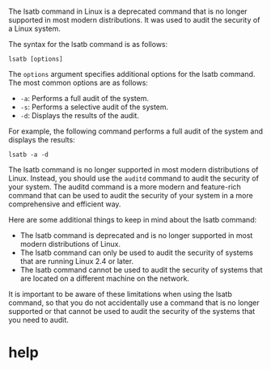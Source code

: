 # 

The lsatb command in Linux is a deprecated command that is no longer supported in most modern distributions. It was used to audit the security of a Linux system.

The syntax for the lsatb command is as follows:

```
lsatb [options]
```

The `options` argument specifies additional options for the lsatb command. The most common options are as follows:

* `-a`: Performs a full audit of the system.
* `-s`: Performs a selective audit of the system.
* `-d`: Displays the results of the audit.

For example, the following command performs a full audit of the system and displays the results:

```
lsatb -a -d
```

The lsatb command is no longer supported in most modern distributions of Linux. Instead, you should use the `auditd` command to audit the security of your system. The auditd command is a more modern and feature-rich command that can be used to audit the security of your system in a more comprehensive and efficient way.

Here are some additional things to keep in mind about the lsatb command:

* The lsatb command is deprecated and is no longer supported in most modern distributions of Linux.
* The lsatb command can only be used to audit the security of systems that are running Linux 2.4 or later.
* The lsatb command cannot be used to audit the security of systems that are located on a different machine on the network.

It is important to be aware of these limitations when using the lsatb command, so that you do not accidentally use a command that is no longer supported or that cannot be used to audit the security of the systems that you need to audit.




# help 

```

```
